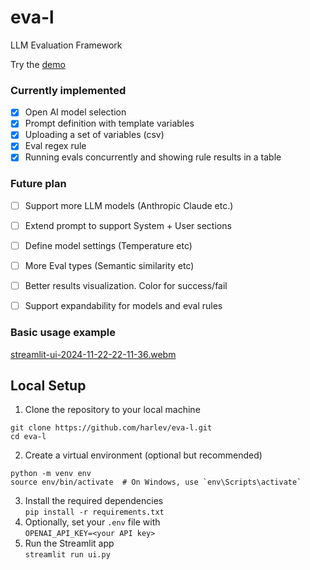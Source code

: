 # eva-l
LLM Evaluation Framework

Try the [demo](https://llm-eva-l.streamlit.app/)

### Currently implemented
- [x] Open AI model selection
- [x] Prompt definition with template variables
- [x] Uploading a set of variables (csv)
- [x] Eval regex rule
- [x] Running evals concurrently and showing rule results in a table

### Future plan
- [ ] Support more LLM models (Anthropic Claude etc.)
- [ ] Extend prompt to support System + User sections
- [ ] Define model settings (Temperature etc)
- [ ] More Eval types (Semantic similarity etc)
- [ ] Better results visualization. Color for success/fail
- [ ] Support expandability for models and eval rules


### Basic usage example
[streamlit-ui-2024-11-22-22-11-36.webm](https://github.com/user-attachments/assets/53cf7406-2852-4d8e-be70-3cddab4680a3)


## Local Setup
1. Clone the repository to your local machine
```
git clone https://github.com/harlev/eva-l.git
cd eva-l
```
2. Create a virtual environment (optional but recommended)
```
python -m venv env
source env/bin/activate  # On Windows, use `env\Scripts\activate`
```
3. Install the required dependencies  
`pip install -r requirements.txt`
4. Optionally, set your `.env` file with  
`OPENAI_API_KEY=<your API key>`
5. Run the Streamlit app  
`streamlit run ui.py`
